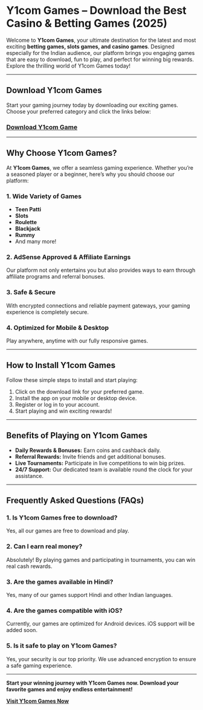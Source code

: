# Y1com Games – Download the Best Casino & Betting Games (2025)

Welcome to **Y1com Games**, your ultimate destination for the latest and most exciting **betting games, slots games, and casino games**. Designed especially for the Indian audience, our platform brings you engaging games that are easy to download, fun to play, and perfect for winning big rewards. Explore the thrilling world of Y1com Games today!

---

## Download Y1com Games

Start your gaming journey today by downloading our exciting games. Choose your preferred category and click the links below:

### [Download Y1com Game](https://t.co/mZcbGWXk6R)  
---

## Why Choose Y1com Games?

At **Y1com Games**, we offer a seamless gaming experience. Whether you’re a seasoned player or a beginner, here’s why you should choose our platform:

### 1. **Wide Variety of Games**
- **Teen Patti**
- **Slots**
- **Roulette**
- **Blackjack**
- **Rummy**
- And many more!

### 2. **AdSense Approved & Affiliate Earnings**
Our platform not only entertains you but also provides ways to earn through affiliate programs and referral bonuses.

### 3. **Safe & Secure**
With encrypted connections and reliable payment gateways, your gaming experience is completely secure.

### 4. **Optimized for Mobile & Desktop**
Play anywhere, anytime with our fully responsive games.

---

## How to Install Y1com Games

Follow these simple steps to install and start playing:  

1. Click on the download link for your preferred game.  
2. Install the app on your mobile or desktop device.  
3. Register or log in to your account.  
4. Start playing and win exciting rewards!  

---

## Benefits of Playing on Y1com Games

- **Daily Rewards & Bonuses:** Earn coins and cashback daily.  
- **Referral Rewards:** Invite friends and get additional bonuses.  
- **Live Tournaments:** Participate in live competitions to win big prizes.  
- **24/7 Support:** Our dedicated team is available round the clock for your assistance.  

---

## Frequently Asked Questions (FAQs)

### 1. Is Y1com Games free to download?  
Yes, all our games are free to download and play.  

### 2. Can I earn real money?  
Absolutely! By playing games and participating in tournaments, you can win real cash rewards.  

### 3. Are the games available in Hindi?  
Yes, many of our games support Hindi and other Indian languages.  

### 4. Are the games compatible with iOS?  
Currently, our games are optimized for Android devices. iOS support will be added soon.  

### 5. Is it safe to play on Y1com Games?  
Yes, your security is our top priority. We use advanced encryption to ensure a safe gaming experience.  

---

**Start your winning journey with Y1com Games now. Download your favorite games and enjoy endless entertainment!**

**[Visit Y1com Games Now](https://y1com.in.net/)**
